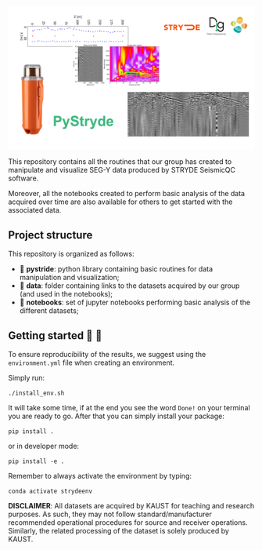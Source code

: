![LOGO](https://github.com/DIG-Kaust/StrydeProjects/blob/main/logo.png)

This repository contains all the routines that our group has created to manipulate and visualize SEG-Y data produced by STRYDE SeismicQC software.

Moreover, all the notebooks created to perform basic analysis of the data acquired over time are also available for others to get started with the associated data.

## Project structure
This repository is organized as follows:

* :open_file_folder: **pystride**: python library containing basic routines for data manipulation and visualization;
* :open_file_folder: **data**: folder containing links to the datasets acquired by our group (and used in the notebooks);
* :open_file_folder: **notebooks**: set of jupyter notebooks performing basic analysis of the different datasets;


## Getting started :space_invader: :robot:
To ensure reproducibility of the results, we suggest using the `environment.yml` file when creating an environment.

Simply run:
```
./install_env.sh
```
It will take some time, if at the end you see the word `Done!` on your terminal you are ready to go. After that you can simply install your package:
```
pip install .
```
or in developer mode:
```
pip install -e .
```

Remember to always activate the environment by typing:
```
conda activate strydeenv
```

**DISCLAIMER**: All datasets are acquired by KAUST for teaching and research purposes. As such, they may not follow standard/manufacturer recommended operational procedures for source and receiver operations. Similarly, the related processing of the dataset is solely produced by KAUST.
